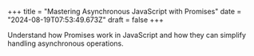 +++
title = "Mastering Asynchronous JavaScript with Promises"
date = "2024-08-19T07:53:49.673Z"
draft = false
+++

  Understand how Promises work in JavaScript and how they can simplify handling asynchronous operations.
        